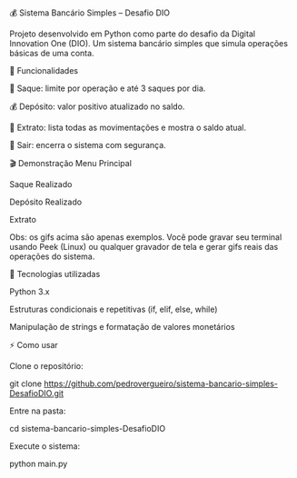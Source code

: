 💰 Sistema Bancário Simples – Desafio DIO

Projeto desenvolvido em Python como parte do desafio da Digital Innovation One (DIO).
Um sistema bancário simples que simula operações básicas de uma conta.

📝 Funcionalidades

💸 Saque: limite por operação e até 3 saques por dia.

💰 Depósito: valor positivo atualizado no saldo.

🧾 Extrato: lista todas as movimentações e mostra o saldo atual.

🚪 Sair: encerra o sistema com segurança.

🎬 Demonstração
Menu Principal

Saque Realizado

Depósito Realizado

Extrato

Obs: os gifs acima são apenas exemplos. Você pode gravar seu terminal usando Peek
 (Linux) ou qualquer gravador de tela e gerar gifs reais das operações do sistema.

🚀 Tecnologias utilizadas

Python 3.x

Estruturas condicionais e repetitivas (if, elif, else, while)

Manipulação de strings e formatação de valores monetários

⚡ Como usar

Clone o repositório:

git clone https://github.com/pedrovergueiro/sistema-bancario-simples-DesafioDIO.git


Entre na pasta:

cd sistema-bancario-simples-DesafioDIO


Execute o sistema:

python main.py
